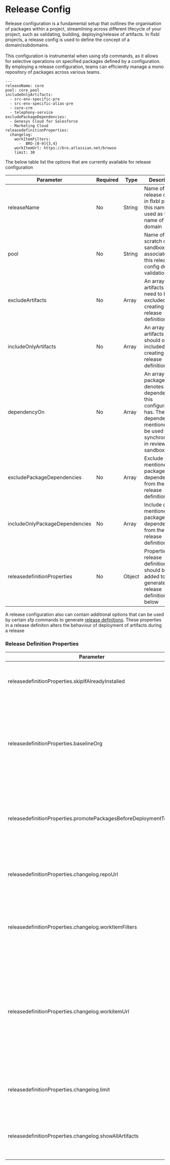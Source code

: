 # Release Config

Release configuration is a fundamental setup that outlines the organisation of packages within a project, streamlining across different lifecycle of your project, such as validating, building, deploying/release of artifacts. In flxbl projects, a release config is used to define the concept of a domain/subdomains.\
\
This configuration is instrumental when using sfp commands, as it allows for selective operations on specified packages defined by a configuration. By employing a release configuration, teams can efficiently manage a mono repository of packages  across various teams.&#x20;



```
---
​releaseName: core
pool: core_pool
includeOnlyArtifacts:
  - src-env-specific-pre
  - src-env-specific-alias-pre
  - core-crm
  - telephony-service
excludePackageDependencies:
  - Genesys Cloud for Salesforce
  - Marketing Cloud
releasedefinitionProperties:
  changelog:
    workItemFilters:
      -  BRO-[0-9]{3,4}
    workItemUrl: https://bro.atlassian.net/browse
    limit: 30
```

The below table list the options that are currently available for release configuration

<table><thead><tr><th>Parameter</th><th>Required</th><th width="134">Type</th><th>Description</th></tr></thead><tbody><tr><td>releaseName</td><td>No</td><td>String</td><td>Name of the release config, in flxbl project, this name is used as the name of the domain</td></tr><tr><td>pool</td><td>No</td><td>String</td><td>Name of the scratch org or sandbox pool associated with this release config during validation</td></tr><tr><td>excludeArtifacts</td><td>No</td><td>Array</td><td>An array of artifacts that need to be excluded while creating the release definition</td></tr><tr><td>includeOnlyArtifacts</td><td>No</td><td>Array</td><td>An array of artifacts that should only be included while creating the release definition</td></tr><tr><td>dependencyOn</td><td>No</td><td>Array</td><td>An array of packages  that denotes the dependency this configuration has.  The dependencies mentioned  will be used for synchronization in review sandboxes</td></tr><tr><td>excludePackageDependencies</td><td>No</td><td>Array</td><td>Exclude the mentioned package dependencies from the release definition</td></tr><tr><td>includeOnlyPackageDependencies</td><td>No</td><td>Array</td><td>Include only the mentioned package dependencies from the release definition</td></tr><tr><td>releasedefinitionProperties</td><td>No</td><td>Object</td><td>Properties of release definition that should be added to the generated release definition. See below</td></tr></tbody></table>

A release configuration also can contain additional options that can be used by certain sfp commands to generate [release definitions](../../releasing-artifacts/release-definitions.md). These properties in a release definiton alters the behaviour of deployment of artifacts during a release



### Release Definition Properties

| Parameter                                                        | Required | Type    | Description                                                                                                                                                    |
| ---------------------------------------------------------------- | -------- | ------- | -------------------------------------------------------------------------------------------------------------------------------------------------------------- |
| releasedefinitionProperties.skipIfAlreadyInstalled               | No       | boolean | Skip installation of artifact if it's already installed in target org                                                                                          |
| releasedefinitionProperties.baselineOrg                          | No       | string  | The org used to decide whether to to skip installation of an artifact. Defaults to the target org when not provided                                            |
| releasedefinitionProperties.promotePackagesBeforeDeploymentToOrg | No       | string  | Promote packages before they are installed into an org that matches alias of the org                                                                           |
| releasedefinitionProperties.changelog.repoUrl                    | No       | Prop    | The URL of the version control system to push changelog files                                                                                                  |
| releasedefinitionProperties.changelog.workItemFilters            | No       | Prop    | An array of regular expression used to identify work items in your commit messages                                                                             |
| releasedefinitionProperties.changelog.workitemUrl                | No       | Prop    | The generic URL of work items, to which to append work item codes. Allows easy redirection to user stories by clicking on the work-item link in the changelog. |
| releasedefinitionProperties.changelog.limit                      | No       | Prop    | Limit the number of releases to display in the changelog markdown                                                                                              |
| releasedefinitionProperties.changelog.showAllArtifacts           | No       | Prop    | Whether to show artifacts that haven't changed between releases                                                                                                |
